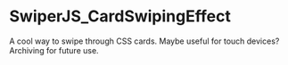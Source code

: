# SwiperJS_CardSwipingEffect
A cool way to swipe through CSS cards. Maybe useful for touch devices? Archiving for future use.
